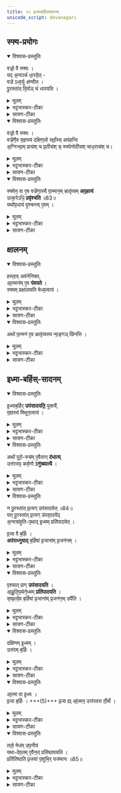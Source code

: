 ```yaml
---
title: १० इध्माबर्हिस्सादनम्
unicode_script: devanagari
---
```


## स्फ्य-प्रयोगः
<details open><summary>विश्वास-प्रस्तुतिः</summary>

वज्रो॒ वै स्फ्यः ।  
यद् अ॒न्वञ्चं॑ धा॒रये॒त् -  
वज्रे॑ ऽध्व॒र्युः क्ष॑ण्वीत ।  
पु॒रस्ता॑त् ति॒र्यञ् चं॑ धारयति ।
</details>

<details><summary>मूलम्</summary>

वज्रो॒ वै स्फ्यः ।  
यद् अ॒न्वञ्चं॑ धा॒रये॑त् ।  
वज्रे॑ऽध्व॒र्युः क्ष॑ण्वीत ।  
पु॒रस्ता॑त्ति॒र्यञ्चं॑ धारयति ।
</details>

<details><summary>भट्टभास्कर-टीका</summary>

1वज्रो वा इत्यादि ॥ अन्वञ्चं आत्माभिमुखं क्षण्वीत हिंस्यात् आत्मानं अध्वर्युः । कर्मणि वा कर्तृप्रत्ययः । क्षण्येत हिंस्येत । 
</details>

<details><summary>सायण-टीका</summary>

यथोक्तप्रैषकाले स्फ्यस्य तिर्यग्वारणं विधत्ते – ‘वज्रो वै स्फ्यः। यदन्वञ्चं धारयेत्। वज्रेऽध्वर्युः क्षण्वीत। पुरस्तात्तिर्यञ्चं धारयति। 
</details>

<details open><summary>विश्वास-प्रस्तुतिः</summary>

वज्रो॒ वै स्फ्यः ।  
वज्रे॑णै॒व य॒ज्ञस्य॑ दक्षिण॒तो रक्षाँ॒स्य् अप॑हन्ति  
अ॒ग्निभ्या॒म् प्राच॑श् च प्र॒तीच॑श् च॒ स्फ्येनोदी॑चश् चाध॒राच॑श् च।  
</details>

<details><summary>मूलम्</summary>

वज्रो॒ वै स्फ्यः ।  
वज्रे॑णै॒व य॒ज्ञस्य॑ दक्षिण॒तो रक्षाँ॒स्यप॑हन्ति ।
अ॒ग्निभ्या॒म्प्राच॑श्च प्र॒तीच॑श्च ।
स्फ्येनोदी॑चश्चाध॒राच॑श्च ।
</details>

<details><summary>भट्टभास्कर-टीका</summary>

वज्रेणैवेति, यत्तुल्यः स्फ्यः ।
अग्निभ्यामिति । आहवनीयगार्हपत्याभ्याम् ।  
स्फयेनोदीचश् चाधराश् चेति  
तिर्यञ्चं स्फ्यं स्तब्ध्वा संप्रैषात्
</details>


<details><summary>सायण-टीका</summary>

वज्रो वै स्फ्यः। वज्रेणैव यज्ञस्य दक्षिणतो रक्षाँस्यपहन्ति। अग्निभ्यां प्राचश्च प्रतीचश्च। स्फ्येनोदीचश्चाधराचश्च। 
</details>

<details open><summary>विश्वास-प्रस्तुतिः</summary>

स्फ्येन॒ वा ए॒ष वज्रे॑णा॒स्यै पा॒प्मान॒म् भ्रातृ॑व्यम् **अप॒हत्य॑**  
उत्क॒रेऽधि॒ **प्रवृ॑श्चति** ॥83॥  
यथो॑प॒धाय॑ वृ॒श्चन्त्य् ए॒वम् ।
</details>

<details><summary>मूलम्</summary>

स्फ्येन॒ वा ए॒ष वज्रे॑णा॒स्यै पा॒प्मान॒म्भ्रातृ॑व्यमप॒हत्य॑ ।
उ॒त्क॒रेऽधि॒ प्रवृ॑श्चति ॥83॥
यथो॑प॒धाय॑ वृ॒श्चन्त्ये॒वम् ।
</details>

<details><summary>भट्टभास्कर-टीका</summary>

एवं स्फ्येन वज्रतुल्येनास्याः पृथिव्याः सम्बधिनं पाप्मानं भ्रातृव्यं अपहत्य उत्पाट्य  
उत्करे उपधानस्थानीये अधिनिधाय वृश्चति  
यथा लोके किञ्चित् काष्ठादिकम् उपधाय व्रश्चनीयं वृश्चन्ति एवमेतत् ।
</details>

<details><summary>सायण-टीका</summary>

स्फ्येन वा एष वज्रेणास्यै पाप्मानं भ्रातृव्यमपहत्य। उत्करेऽधि प्रवृश्चति। यथोपधाय वृश्चन्त्येवम्’ (ब्रा. का. ३ प्र. २ अ. ९) इति। 
</details>

## क्षालनम्
<details open><summary>विश्वास-प्रस्तुतिः</summary>

हस्ता॒व् अव॑नेनिक्त,  
आ॒त्मान॑म् ए॒व **प॑वयते** ।  
स्फ्यम् प्रक्षा॑लयति मेध्य॒त्वाय॑ ।
</details>

<details><summary>मूलम्</summary>

हस्ता॒वव॑नेनिक्त आ॒त्मान॑मे॒व प॑वयते ।  
स्फ्यम्प्रक्षा॑लयति मेध्य॒त्वाय॑ ।
</details>

<details><summary>भट्टभास्कर-टीका</summary>

नेनिक्ते शोधयति ।
</details>

<details><summary>सायण-टीका</summary>

हस्तप्रक्षालनं विधत्ते – ‘हस्ताववनेनिक्ते। आत्मानमेव पवयते’ (ब्रा. का. ३ प्र. २ अ. ९) इति। स्फ्यस्यापि तद्विधत्ते – ‘स्फ्यं प्रक्षालयति मेध्यत्वाय। 
</details>

<details open><summary>विश्वास-प्रस्तुतिः</summary>

अथो॑ पा॒प्मन॑ ए॒व भ्रातृ॑व्यस्य न्य॒ङ्गञ् छि॑नत्ति ।
</details>

<details><summary>मूलम्</summary>

अथो॑ पा॒प्मन॑ ए॒व भ्रातृ॑व्यस्य न्य॒ङ्गञ्छि॑नत्ति ।
</details>

<details><summary>भट्टभास्कर-टीका</summary>

अथो इति अपि च भ्रातृव्यस्य पाप्मनः **न्यङ्गं** न्यञ्जनं शरीरशोभां तेजः छिनत्ति स्फ्यप्रक्षाळनेन । निभृतं वा अङ्गं न्यङ्गम् ॥
</details>

<details><summary>सायण-टीका</summary>

अथो पाप्मन एव भातृव्यस्य न्यङ्गं छिनत्ति’ (ब्रा. का. ३ प्र. २ अ. ९) इति। 
</details>

## इध्मा-बर्हिस्-सादनम्
<details open><summary>विश्वास-प्रस्तुतिः</summary>

इ॒ध्माब॒र्हिर् **उप॑सादयति॒** युक्त्यै॑,  
य॒ज्ञस्य॑ मिथुन॒त्वाय॑ ।
</details>

<details><summary>मूलम्</summary>

इ॒ध्माब॒र्हिरुप॑सादयति॒ युक्त्यै॑ ।  
य॒ज्ञस्य॑ मिथुन॒त्वाय॑ ।
</details>

<details><summary>भट्टभास्कर-टीका</summary>

2इध्माबर्हिः इध्मं च बर्हिश्च उत्तरेणाहवनीयं प्रागग्रमुपसादयति युक्त्यै यज्ञेन योगो यथा स्यात् । किञ्च - यज्ञस्य मिथुनत्वाय द्वयोस्सहोपसादनम् ।
</details>

<details><summary>सायण-टीका</summary>

आग्नीध्रस्यानुष्ठानं विधत्ते — ‘इध्माबर्हिरुपसादयति युक्त्यै। यज्ञस्य मिथुनत्वाय। 
</details>


<details open><summary>विश्वास-प्रस्तुतिः</summary>

अथो॑ पुरो॒-रुच॑म् ए॒वैतान् **द॑धात्य्**  
उत्त॑रस्य॒ कर्म॒णो **ऽनु॑ख्यात्यै** ।   
</details>

<details><summary>मूलम्</summary>

अथो॑ पुरो॒रुच॑मे॒वैतान्द॑धाति ।  
उत्त॑रस्य॒ कर्म॒णोऽनु॑ख्यात्यै ।  
</details>

<details><summary>भट्टभास्कर-टीका</summary>

अपि च **पुरोरुचं** पुरस्ताद्दीपनां इमां यज्ञस्य स्थापयति  
उत्तरस्य करिष्यमाणस्य कर्मणोऽनुख्यात्यै  
अनुक्रमेण प्रकाशनार्थं, रोचनार्थत्वात् ।
</details>

<details><summary>सायण-टीका</summary>

अथो पुरो रुचमेवैतां दधाति। उत्तरस्य कर्मणोऽनुख्यात्यै’ (ब्रा. का. ३ प्र. २ अ. ९) इति। 
</details>


<details open><summary>विश्वास-प्रस्तुतिः</summary>

न पु॒रस्ता॑त् प्र॒त्यग् उप॑सादयेत् ॥84॥  
यत् पु॒रस्ता॑त् प्र॒त्यग् उ॑पसा॒दये॑द्  
अ॒न्यत्रा॑हुति-प॒थाद् इ॒ध्मम् प्रति॑पादयेत् ।

प्र॒जा वै ब॒र्हिः ।  
**अप॑राध्नुयाद्** ब॒र्हिषा॑ प्र॒जाना॑म् प्र॒जन॑नम् ।
</details>

<details><summary>मूलम्</summary>

न पु॒रस्ता॑त्प्र॒त्यगुप॑सादयेत्॥84॥  
यत्पु॒रस्ता॑त्प्र॒त्यगु॑पसा॒दये॑त् ।
अ॒न्यत्रा॑हुतिप॒थादि॒ध्मम्प्रति॑पादयेत् ।

प्र॒जा वै ब॒र्हिः ।  
अप॑राध्नुयाद्ब॒र्हिषा॑ प्र॒जाना॑म्प्र॒जन॑नम् ।
</details>

<details><summary>भट्टभास्कर-टीका</summary>

अन्यत्रेति । आहुतिपथात् आहुतिन्यायात् प्राचीनत्वात् अन्यत्र अनाहुतिपथे इध्मं प्रवर्तयेत् ।
अथ बर्हिषः प्रतीचीनत्वे दोषमाह - प्रजा वा इति । बर्हिषा हेतुना प्रजानां प्रजननं प्राचीनवृत्तिं अपराध्नुयात् अयुक्तेन रूपेण प्रवर्तयेत् । 
</details>

<details><summary>सायण-टीका</summary>

तयोरुपसादने प्रागग्रत्वं विधत्ते – ‘न पुरस्तात्प्रत्यगुपसादयेत्। यत्पुरस्तात्प्रत्यगुपसादयेत्। अन्यत्राऽऽहुतिपथादिध्मं प्रतिपादयेत।  
प्रजा वै बर्हिः। अपराध्नुयाद्बर्हिषा प्रजानां प्रजननम्। 
</details>

<details open><summary>विश्वास-प्रस्तुतिः</summary>

प॒श्चात् प्राग् **उप॑सादयति** ।  
आ॒हु॒ति॒प॒थेने॒ध्मम् **प्रति॑पादयति** ।  
स॒म्प्र॒त्ये॒॑व ब॒र्हिषा॑ प्र॒जाना॑म् प्र॒जन॑न॒म् उपै॑ति ।
</details>

<details><summary>मूलम्</summary>

प॒श्चात्प्रागुप॑सादयति ।  
आ॒हु॒ति॒प॒थेने॒ध्मम्प्रति॑पादयति ।  
स॒म्प्र॒त्ये॑व ब॒र्हिषा॑ प्र॒जाना॑म्प्र॒जन॑न॒मुपै॑ति ।
</details>

<details><summary>भट्टभास्कर-टीका</summary>

पश्चात्प्रागुपसादने दोषद्वयाभावः ।
</details>

<details><summary>सायण-टीका</summary>

पश्चात्प्रागुपसादयति। आहुतिपथेनेध्मं प्रतिपादयति। संप्रत्येव बर्हिषा प्रजानां प्रजननमुपैति’ (ब्रा. का. ३ प्र. २ अ. ९) इति। 
</details>

<details open><summary>विश्वास-प्रस्तुतिः</summary>

दक्षि॑णम् इ॒ध्मम् ।  
उत्त॑रम् ब॒र्हिः ।  
</details>

<details><summary>मूलम्</summary>

दक्षि॑णमि॒ध्मम् ।  
उत्त॑रम्ब॒र्हिः ।  
</details>

<details><summary>भट्टभास्कर-टीका</summary>

संप्रत्येवेति । युक्तेन रूपेण ।
</details>

<details><summary>सायण-टीका</summary>

इध्माबर्हिषोः परस्परं दिग्भेदं विधत्ते — ‘दक्षिणमिध्मम्। उत्तरं बर्हिः। 
</details>

<details open><summary>विश्वास-प्रस्तुतिः</summary>

आ॒त्मा वा इ॒ध्मः ।  
प्र॒जा ब॒र्हिः । +++(5)+++
प्र॒जा ह्य् आ॒॑त्मन॒ उत्त॑रतरा ती॒र्थे ।
</details>

<details><summary>मूलम्</summary>

आ॒त्मा वा इ॒ध्मः ।  
प्र॒जा ब॒र्हिः ।  
प्र॒जा ह्या॑त्मन॒ उत्त॑रतरा ती॒र्थे ।
</details>

<details><summary>भट्टभास्कर-टीका</summary>

आत्मेति । अग्नेरभ्यन्तरत्वात् । प्रजा बर्हिः संतन्यमानत्वात् प्रजातुल्यम् ।
</details>

<details><summary>सायण-टीका</summary>

आत्मा वा इध्मः। प्रजा बर्हिः। प्रजा ह्यात्मन उत्तरतरा तीर्थे। 
</details>

<details open><summary>विश्वास-प्रस्तुतिः</summary>

ततो॒ मेध॑म् उप॒नीय॑  
यथा-देव॒तम् ए॒वैन॒त् प्रति॑ष्ठापयति ।  
प्रति॑तिष्ठति प्र॒जया॑ प॒शुभि॒र् यज॑मानः ॥85॥
</details>

<details><summary>मूलम्</summary>

ततो॒ मेध॑मुप॒नीय॑ ।  
य॒था॒दे॒व॒तमे॒वैन॒त्प्रति॑ष्ठापयति ।
प्रति॑तिष्ठति प्र॒जया॑ प॒शुभि॒र्यज॑मानः ॥85॥
</details>

<details><summary>भट्टभास्कर-टीका</summary>

उत्तरतरेति । तीर्थे भावे उद्गततरा, ततः तेनैव क्रमेण मेधमुपनीय  
यथादेवतं आत्मप्रजास्वभावानतिक्रमेण एनत् इध्माबर्हिः प्रतिष्ठापयति

ततः प्रजया पशुभिश्च यजमानः प्रतिष्ठितो भवति ॥
इति तैत्तिरीये ब्राह्मणे तृतीये अष्टके द्वितीये प्रपाठके दशमोऽनुवाकः समाप्तश्च प्रपाठकः ॥
प्रथमं पौरोडाशिकं समाप्तम् ॥  

</details>

<details><summary>सायण-टीका</summary>

ततो मेघमुपनीय। यथादेवतमेवैनत्प्रतिष्ठापयति। प्रतितिष्ठति प्रजया पशुभिर्यजमानः’ (ब्रा. का. ३ प्र. २ अ. ९) इति। 
</details>
